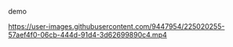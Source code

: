 
demo 

https://user-images.githubusercontent.com/9447954/225020255-57aef4f0-06cb-444d-91d4-3d62699890c4.mp4

